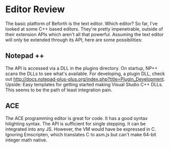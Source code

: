 # Editor Review
The basic platform of Beforth is the text editor. Which editor? So far, I've looked at some C++ based editors. They're pretty impenetrable, outside of their extension APIs which aren't all that powerful. Assuming the text editor will only be extended through its API, here are some possibilities:

## Notepad ++
The API is accessed via a DLL in the plugins directory. On startup, NP++ scans the DLLs to see what's available. For developing, a plugin DLL, check out http://docs.notepad-plus-plus.org/index.php?title=Plugin_Development. Upside: Easy templates for getting started making Visual Studio C++ DLLs. This seems to be the path of least integration pain.

## ACE
The ACE programming editor is great for code. It has a good syntax hilighting syntax. The API is sufficient for single stepping. It can be integrated into any JS. However, the VM would have be expressed in C. Ignoring Emscripten, which translates C to asm.js but can't make 64-bit integer math native.

